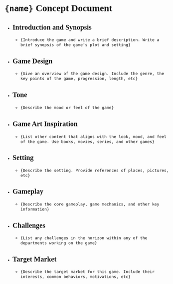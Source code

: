<style>
	body {
		font-family: Verdana;
		font-size: 15px;
	}
</style>

# `{name}` Concept Document
- ## Introduction and Synopsis
	- `{Introduce the game and write a brief description. Write a brief synopsis of the game’s plot and setting}`
- ## Game Design
	- `{Give an overview of the game design. Include the genre, the key points of the game, progression, length, etc}`
- ## Tone
	- `{Describe the mood or feel of the game}`
- ## Game Art Inspiration
	- `{List other content that aligns with the look, mood, and feel of the game. Use books, movies, series, and other games}`
- ## Setting
	- `{Describe the setting. Provide references of places, pictures, etc}`
- ## Gameplay
	- `{Describe the core gameplay, game mechanics, and other key information}`
- ##  Challenges
	- `{List any challenges in the horizon within any of the departments working on the game}`
- ## Target Market
	- `{Describe the target market for this game. Include their interests, common behaviors, motivations, etc}`